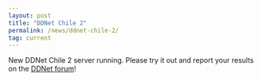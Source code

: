 ```yaml
---
layout: post
title: "DDNet Chile 2"
permalink: /news/ddnet-chile-2/
tag: current
---
```


New DDNet Chile 2 server running. Please try it out and report your results on
the [DDNet forum](https://forum.ddnet.tw/viewtopic.php?f=3&t=5842)!
